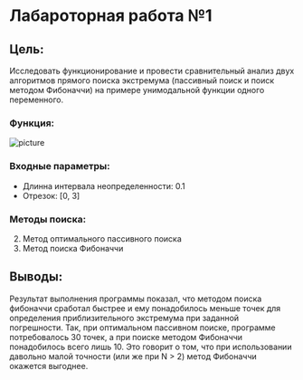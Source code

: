 # Лабароторная работа №1

## Цель:
 
Исследовать функционирование и провести сравнительный анализ двух алгоритмов 
прямого поиска экстремума (пассивный поиск и поиск методом Фибоначчи) на примере
унимодальной функции одного переменного.

### Функция:

![picture](https://quicklatex.com/cache3/4e/ql_d935562e3347a742652f910e1235124e_l3.png)

### Входные параметры:

- Длинна интервала неопределенности: 0.1
- Отрезок: [0, 3]

### Методы поиска:

2. Метод оптимального пассивного поиска
2. Метод поиска Фибоначчи

## Выводы:

Результат выполнения программы показал, что методом поиска фибоначчи сработал
быстрее и ему понадобилось меньше точек для определения приблизительного экстремума при
заданной погрешности. Так, при оптимальном пассивном поиске, программе потребовалось 30 
точек, а при поиске методом Фибоначчи понадобилось всего лишь 10. Это говорит о том, что 
при использовании давольно малой точности (или же при N > 2) метод Фибоначчи окажется
выгоднее.